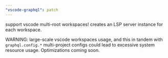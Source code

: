 ```yaml
---
"vscode-graphql": patch
---
```


support vscode multi-root workspaces! creates an LSP server instance for each workspace.

WARNING: large-scale vscode workspaces usage, and this in tandem with `graphql.config.*` multi-project configs could lead to excessive system resource usage. Optimizations coming soon.
